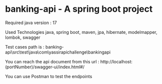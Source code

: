 # banking-api - A spring boot project

Required java version : 17

Used Technologies java, spring boot, maven, jpa, hibernate, modelmapper, lombok, swagger

Test cases path is : banking-api\src\test\java\com\yassirapichallenge\bankingapi

You can reach the api document from this url : http://localhost:(portNumber)/swagger-ui/index.html#/

You can use Postman to test the endpoints
